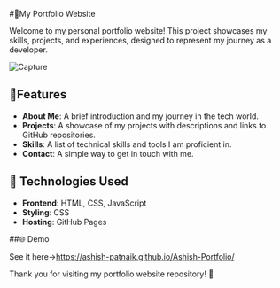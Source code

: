 
#🎉My Portfolio Website

Welcome to my personal portfolio website! This project showcases my skills, projects, and experiences, designed to represent my journey as a developer.

![Capture](https://github.com/user-attachments/assets/61a28e44-07bd-4dc6-ab14-dc3c8437be87)

## 🌟Features

- **About Me**: A brief introduction and my journey in the tech world.
- **Projects**: A showcase of my projects with descriptions and links to GitHub repositories.
- **Skills**: A list of technical skills and tools I am proficient in.
- **Contact**: A simple way to get in touch with me.


## 🚀 Technologies Used

- **Frontend**: HTML, CSS, JavaScript
- **Styling**: CSS
- **Hosting**: GitHub Pages


##🌐 Demo

See it here->https://ashish-patnaik.github.io/Ashish-Portfolio/

Thank you for visiting my portfolio website repository! 🎉
